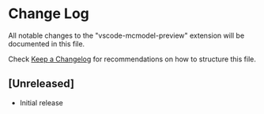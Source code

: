 # Change Log

All notable changes to the "vscode-mcmodel-preview" extension will be documented in this file.

Check [Keep a Changelog](http://keepachangelog.com/) for recommendations on how to structure this file.

## [Unreleased]

- Initial release